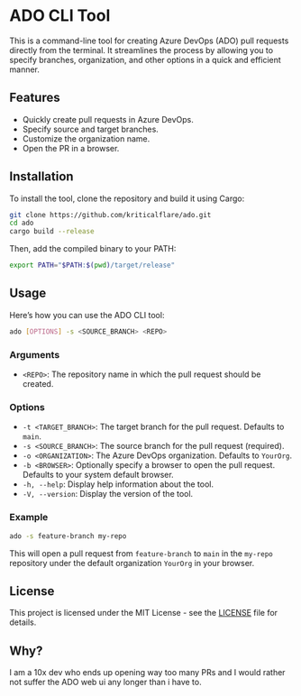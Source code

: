 # ADO CLI Tool

This is a command-line tool for creating Azure DevOps (ADO) pull requests directly from the terminal. It streamlines the process by allowing you to specify branches, organization, and other options in a quick and efficient manner.

## Features

- Quickly create pull requests in Azure DevOps.
- Specify source and target branches.
- Customize the organization name.
- Open the PR in a browser.

## Installation

To install the tool, clone the repository and build it using Cargo:

```bash
git clone https://github.com/kriticalflare/ado.git
cd ado
cargo build --release
```

Then, add the compiled binary to your PATH:

```bash
export PATH="$PATH:$(pwd)/target/release"
```

## Usage

Here’s how you can use the ADO CLI tool:

```bash
ado [OPTIONS] -s <SOURCE_BRANCH> <REPO>
```

### Arguments

- `<REPO>`: The repository name in which the pull request should be created.

### Options

- `-t <TARGET_BRANCH>`: The target branch for the pull request. Defaults to `main`.
- `-s <SOURCE_BRANCH>`: The source branch for the pull request (required).
- `-o <ORGANIZATION>`: The Azure DevOps organization. Defaults to `YourOrg`.
- `-b <BROWSER>`: Optionally specify a browser to open the pull request. Defaults to your system default browser.
- `-h, --help`: Display help information about the tool.
- `-V, --version`: Display the version of the tool.

### Example

```bash
ado -s feature-branch my-repo
```

This will open a pull request from `feature-branch` to `main` in the `my-repo` repository under the default organization `YourOrg` in your browser. 

## License

This project is licensed under the MIT License - see the [LICENSE](LICENSE) file for details.

## Why?

I am a 10x dev who ends up opening way too many PRs and I would rather not suffer the ADO web ui any longer than i have to.